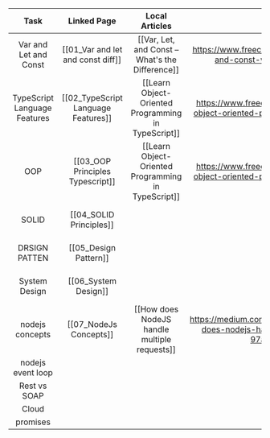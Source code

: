
|             Task             |             Linked Page             |                   Local Articles                    |                                            Link                                             |     Status      |
| :--------------------------: | :---------------------------------: | :-------------------------------------------------: | :-----------------------------------------------------------------------------------------: | :-------------: |
|    Var and Let and Const     |  [[01_Var and let and const diff]]  |   [[Var, Let, and Const – What's the Difference]]   |          https://www.freecodecamp.org/news/var-let-and-const-whats-the-difference/          |      Done       |
| TypeScript Language Features | [[02_TypeScript Language Features]] | [[Learn Object-Oriented Programming in TypeScript]] |     https://www.freecodecamp.org/news/learn-object-oriented-programming-in-typescript/      |      Done       |
|             OOP              |  [[03_OOP Principles Typescript]]   | [[Learn Object-Oriented Programming in TypeScript]] |     https://www.freecodecamp.org/news/learn-object-oriented-programming-in-typescript/      |   In Progress   |
|            SOLID             |       [[04_SOLID Principles]]       |                                                     |                                                                                             | Not Started Yet |
|        DRSIGN PATTEN         |        [[05_Design Pattern]]        |                                                     |                                                                                             | Not Started Yet |
|        System Design         |        [[06_System Design]]         |                                                     |                                                                                             | Not Started Yet |
|       nodejs concepts        |       [[07_NodeJs Concepts]]        |    [[How does NodeJS handle multiple requests]]     | https://medium.com/@kumuthini.program/how-does-nodejs-handle-multiple-requests-97a2b094e762 |      Done       |
|      nodejs event loop       |                                     |                                                     |                                                                                             |                 |
|         Rest vs SOAP         |                                     |                                                     |                                                                                             |                 |
|            Cloud             |                                     |                                                     |                                                                                             |                 |
|           promises           |                                     |                                                     |                                                                                             |                 |
